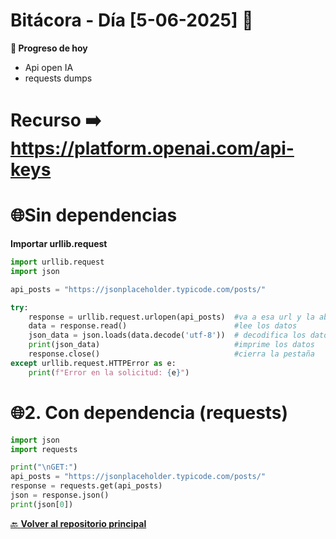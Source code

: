 ﻿# Bitácora - Día [5-06-2025] 🚀


**📌 Progreso de hoy**

- Api open IA
- requests dumps

# Recurso ➡️ https://platform.openai.com/api-keys

# 🌐Sin dependencias
**Importar urllib.request**
```python
import urllib.request
import json

api_posts = "https://jsonplaceholder.typicode.com/posts/"

try:
    response = urllib.request.urlopen(api_posts)  #va a esa url y la abre
    data = response.read()                        #lee los datos
    json_data = json.loads(data.decode('utf-8'))  # decodifica los datos del json
    print(json_data)                              #imprime los datos
    response.close()                              #cierra la pestaña
except urllib.request.HTTPError as e:
    print(f"Error en la solicitud: {e}")
```

# 🌐2. Con dependencia (requests)

```python
import json
import requests

print("\nGET:")
api_posts = "https://jsonplaceholder.typicode.com/posts/"
response = requests.get(api_posts)
json = response.json()
print(json[0])
```


[🔙 **Volver al repositorio principal**](https://github.com/Motorbuzzard880/Python-learning-journal)  

